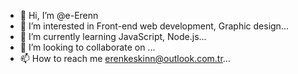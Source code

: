 - 👋 Hi, I’m @e-Erenn
- 👀 I’m interested in Front-end web development, Graphic design...
- 🌱 I’m currently learning JavaScript, Node.js...
- 💞️ I’m looking to collaborate on ...
- 📫 How to reach me erenkeskinn@outlook.com.tr...

<!---
e-Erenn/e-Erenn is a ✨ special ✨ repository because its `README.md` (this file) appears on your GitHub profile.
You can click the Preview link to take a look at your changes.
--->
